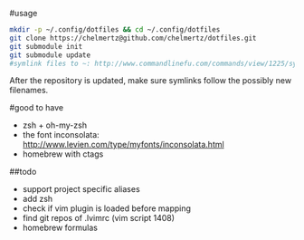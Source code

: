 #usage
```bash
mkdir -p ~/.config/dotfiles && cd ~/.config/dotfiles
git clone https://chelmertz@github.com/chelmertz/dotfiles.git
git submodule init
git submodule update
#symlink files to ~: http://www.commandlinefu.com/commands/view/1225/symlink-all-files-from-a-base-directory-to-a-target-directory
```

After the repository is updated, make sure symlinks follow the possibly new filenames.

#good to have
 - zsh + oh-my-zsh
 - the font inconsolata: http://www.levien.com/type/myfonts/inconsolata.html
 - homebrew with ctags

##todo
 - support project specific aliases
 - add zsh
 - check if vim plugin is loaded before mapping
 - find git repos of .lvimrc (vim script 1408)
 - homebrew formulas
